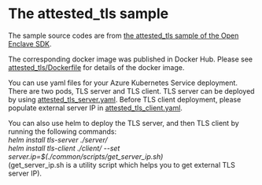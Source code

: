 # The attested_tls sample

The sample source codes are from [the attested_tls sample of the Open Enclave SDK](https://github.com/openenclave/openenclave/tree/master/samples/attested_tls).

The corresponding docker image was published in Docker Hub. Please see [attested_tls/Dockerfile](Dockerfile) for details of the docker image.

You can use yaml files for your Azure Kubernetes Service deployment. There are two pods, TLS server and TLS client. TLS server can be deployed by using [attested_tls_server.yaml](helm/server/templates/attested_tls_server.yaml). Before TLS client deployment, please populate external server IP in [attested_tls_client.yaml](helm/client/templates/attested_tls_client.yaml).

You can also use helm to deploy the TLS server, and then TLS client by running the following commands: \
*helm install tls-server ./server/* \
*helm install tls-client ./client/ --set server.ip=$(./common/scripts/get_server_ip.sh)* \
(get_server_ip.sh is a utility script which helps you to get external TLS server IP).
